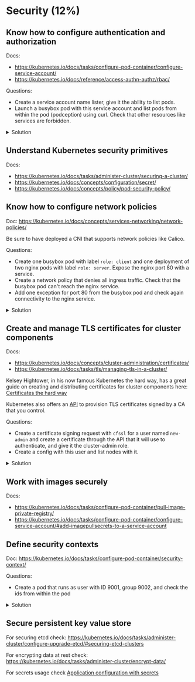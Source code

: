 # Security (12%)

## Know how to configure authentication and authorization

Docs:
- https://kubernetes.io/docs/tasks/configure-pod-container/configure-service-account/
- https://kubernetes.io/docs/reference/access-authn-authz/rbac/

Questions:
- Create a service account name lister, give it the ability to list pods.
- Launch a busybox pod with this service account and list pods from within the pod (podception) using curl. Check that other resources like services are forbidden.

<details><summary>Solution</summary>
<p>

pod-sa.yml:
```yaml
apiVersion: v1
kind: Pod
metadata:
  labels:
    run: podsa
  name: podsa
spec:
  serviceAccountName: lister
  containers:
  - image: tutum/curl:latest
    name: podsa
    command: ["sleep","3600"]
```

```bash
# Creating the lister service account and giving it the capabilities
kubectl create serviceaccount lister
kubectl create role lister-role --verb=get,watch,list --resource=pods
kubectl create rolebinding lister-rolebinding --role=lister-role --serviceaccount=default:lister

kubectl apply -f pod-sa.yml
kubectl exec -it podsa -- bash
# From within the pod now
API=https://$KUBERNETES_SERVICE_HOST:$KUBERNETES_SERVICE_PORT
TOKEN=$(cat /var/run/secrets/kubernetes.io/serviceaccount/token)
CACERT=/var/run/secrets/kubernetes.io/serviceaccount/ca.crt
NAMESPACE=$(cat /var/run/secrets/kubernetes.io/serviceaccount/namespace)
# Listing pods
curl -H "Authorization: Bearer $TOKEN" --cacert $CACERT $API/api/v1/namespaces/$NAMESPACE/pods
  "kind": "PodList",
  "apiVersion": "v1",
  "metadata": {
    "selfLink": "/api/v1/namespaces/default/pods",
    "resourceVersion": "1085753"
  },
  "items": [
    {
...

# Trying to list services is forbidden
curl -H "Authorization: Bearer $TOKEN" --cacert $CACERT $K8S/api/v1/amespaces/$NAMESPACE/service
{
  "kind": "Status",
  "apiVersion": "v1",
  "metadata": {
    
  },
  "status": "Failure",
  "message": "service is forbidden: User \"system:serviceaccount:default:lister\" cannot list resource \"service\" in API group \"\" in the namespace \"default\"",
  "reason": "Forbidden",
  "details": {
    "kind": "service"
  },
  "code": 403
}
```

</p>
</details>


## Understand Kubernetes security primitives

Docs:
- https://kubernetes.io/docs/tasks/administer-cluster/securing-a-cluster/
- https://kubernetes.io/docs/concepts/configuration/secret/
- https://kubernetes.io/docs/concepts/policy/pod-security-policy/

## Know how to configure network policies

Doc: https://kubernetes.io/docs/concepts/services-networking/network-policies/

Be sure to have deployed a CNI that supports network policies like Calico.

Questions:
- Create one busybox pod with label `role: client` and one deployment of two nginx pods with label `role: server`. Expose the nginx port 80 with a service.
- Create a network policy that denies all ingress traffic. Check that the busybox pod can't reach the nginx service.
- Add one exception for port 80 from the busybox pod and check again connectivity to the nginx service.

<details><summary>Solution</summary>
<p>

server-client.yml:
```yaml
---
apiVersion: apps/v1
kind: Deployment
metadata:
  labels:
    app: nginx
    role: server
  name: nginx-deploy
spec:
  replicas: 2
  selector:
    matchLabels:
      app: nginx
      role: server
  template:
    metadata:
      labels:
        app: nginx
        role: server
    spec:
      containers:
      - image: nginx:latest
        name: nginx

---
apiVersion: v1
kind: Service
metadata:
  name: nginx
spec:
  selector:
    app: nginx
    role: server
  ports:
    - protocol: TCP
      port: 80
      targetPort: 80

---
apiVersion: v1
kind: Pod
metadata:
  labels:
    role: client
  name: busybox
spec:
  containers:
  - image: busybox:latest
    name: busybox
    args:
      - sleep
      - "3600"

---
apiVersion: networking.k8s.io/v1
kind: NetworkPolicy
metadata:
  name: default-deny
spec:
  podSelector: {}                                                                    
  policyTypes:
  - Ingress

```

```bash
kubectl apply -f server-client.yml
kubectl exec busybox -- wget nginx
```

allow-80.yml
```yaml
apiVersion: networking.k8s.io/v1
kind: NetworkPolicy
metadata:
  name: allow-80
spec:
  podSelector:
    matchLabels:
      role: server
  ingress:
  - from:
    - podSelector:
        matchLabels:
          role: client
    ports:
    - port: 80

```

```bash
kubectl apply -f allow-80.yml
kubectl exec busybox -- wget nginx
```

</p>
</details>


## Create and manage TLS certificates for cluster components

Docs:
- https://kubernetes.io/docs/concepts/cluster-administration/certificates/
- https://kubernetes.io/docs/tasks/tls/managing-tls-in-a-cluster/

Kelsey Hightower, in his now famous Kubernetes the hard way, has a great guide on creating and distributing certificates for cluster components here: [Certificates the hard way](https://github.com/kelseyhightower/kubernetes-the-hard-way/blob/master/docs/04-certificate-authority.md)

Kubernetes also offers an [API](https://kubernetes.io/docs/tasks/tls/managing-tls-in-a-cluster/) to provision TLS certificates signed by a CA that you control.

Questions:
- Create a certificate signing request with `cfssl` for a user named `new-admin` and create a certificate through the API that it will use to authenticate, and give it the cluster-admin role.
- Create a config with this user and list nodes with it.

<details><summary>Solution</summary>
<p>

```bash
# Download cfssl first
wget -q --show-progress --https-only --timestamping https://pkg.cfssl.org/R1.2/cfssl_linux-amd64 https://pkg.cfssl.org/R1.2/cfssljson_linux-amd64
chmod +x cfssl_linux-amd64 cfssljson_linux-amd64
sudo mv cfssl_linux-amd64 /usr/local/bin/cfssl
sudo mv cfssljson_linux-amd64 /usr/local/bin/cfssljson

cat << EOF | cfssl genkey - | cfssljson -bare new-admin
{
  "CN": "new-admin",
  "key": {
    "algo": "rsa",
    "size": 2048
  },
  "names": [
    {
      "C": "FR",
      "L": "Paris",
      "O": "system:authenticated",
      "OU": "CKA practice exercises",
      "ST": "IDF"
    }
  ]
}
EOF

cat << EOF > new-admin-csr.yml
apiVersion: certificates.k8s.io/v1beta1
kind: CertificateSigningRequest
metadata:
  name: new-admin-csr
spec:
  request: $(cat new-admin.csr | base64 | tr -d '\n')
  usages:
  - digital signature
  - key encipherment
  - client auth
EOF

kubectl apply -f new-admin-csr.yml

# Approve the CSR through the API
kubectl certificate approve new-admin-csr

# Get the signed certificate
kubectl get csr new-admin-csr -o jsonpath='{.status.certificate}' | base64 --decode > new-admin.crt

# Create a ClusterRoleBinding for user new-admin and give cluster-admin role
kubectl create clusterrolebinding cluster-new-admin --clusterrole=cluster-admin --user=new-admin

# Create config for user new-admin
kubectl config set-credentials new-admin --client-certificate=new-admin.crt --client-key=new-admin-key.pem --embed-certs=true
kubectl config set-context new-admin@kubernetes --cluster=kubernetes --user=new-admin
kubectl config view
apiVersion: v1
clusters:
- cluster:
    certificate-authority-data: DATA+OMITTED
    server: https://172.16.1.11:6443
  name: kubernetes
contexts:
- context:
    cluster: kubernetes
    user: kubernetes-admin
  name: kubernetes-admin@kubernetes
- context:
    cluster: kubernetes
    user: new-admin
  name: new-admin@kubernetes
current-context: new-admin@kubernetes
kind: Config
preferences: {}
users:
- name: kubernetes-admin
  user:
    client-certificate-data: REDACTED
    client-key-data: REDACTED
- name: new-admin
  user:
    client-certificate-data: REDACTED
    client-key-data: REDACTED

# Use context to list nodes
kubectl config use-context new-admin@kubernetes
Switched to context "new-admin@kubernetes".

kubectl get nodes
NAME           STATUS   ROLES    AGE   VERSION
k8s-master     Ready    master   5d    v1.18.0
k8s-worker-1   Ready    <none>   5d    v1.18.0
k8s-worker-2   Ready    <none>   5d    v1.18.0

```

</p>
</details>

## Work with images securely

Docs:
- https://kubernetes.io/docs/tasks/configure-pod-container/pull-image-private-registry/
- https://kubernetes.io/docs/tasks/configure-pod-container/configure-service-account/#add-imagepullsecrets-to-a-service-account

## Define security contexts

Doc: https://kubernetes.io/docs/tasks/configure-pod-container/security-context/

Questions:
- Create a pod that runs as user with ID 9001, group 9002, and check the ids from within the pod

<details><summary>Solution</summary>
<p>

pod-context.yml:
```yaml
apiVersion: v1
kind: Pod
metadata:
  labels:
    run: over9000
  name: over9000
spec:
  securityContext:
    runAsUser: 9001
    runAsGroup: 9002
  containers:
  - image: busybox:latest
    name: over9000
    args:
      - sleep
      - "9001"

```

```bash
kubectl apply -f pod-context.yml
kubectl exec over9000 -- id
uid=9001 gid=9002
```

</p>
</details>

## Secure persistent key value store

For securing etcd check: https://kubernetes.io/docs/tasks/administer-cluster/configure-upgrade-etcd/#securing-etcd-clusters

For encrypting data at rest check: https://kubernetes.io/docs/tasks/administer-cluster/encrypt-data/

For secrets usage check [Application configuration with secrets](https://kubernetes.io/docs/tasks/tls/managing-tls-in-a-cluster/)

